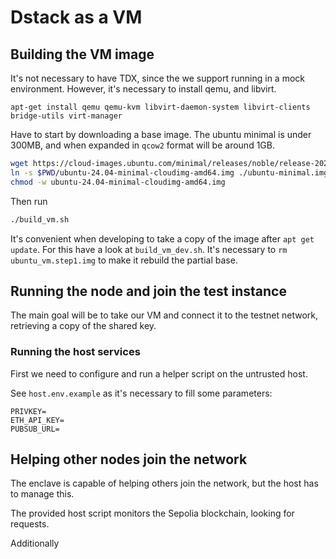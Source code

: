 # Dstack as a VM

## Building the VM image

It's not necessary to have TDX, since the we support running in a mock environment. However, it's necessary to install qemu, and libvirt.

```
apt-get install qemu qemu-kvm libvirt-daemon-system libvirt-clients bridge-utils virt-manager
```

Have to start by downloading a base image.
The ubuntu minimal is under 300MB, and when expanded in `qcow2` format will be around 1GB.
```bash
wget https://cloud-images.ubuntu.com/minimal/releases/noble/release-20240903/ubuntu-24.04-minimal-cloudimg-amd64.img
ln -s $PWD/ubuntu-24.04-minimal-cloudimg-amd64.img ./ubuntu-minimal.img
chmod -w ubuntu-24.04-minimal-cloudimg-amd64.img
```

Then run
```bash
./build_vm.sh
```

It's convenient when developing to take a copy of the image after `apt get update`. For this have a look at `build_vm_dev.sh`. It's necessary to `rm ubuntu_vm.step1.img` to make it rebuild the partial base.

## Running the node and join the test instance

The main goal will be to take our VM and connect it to the testnet network, retrieving a copy of the shared key.

### Running the host services

First we need to configure and run a helper script on the untrusted host. 

See `host.env.example` as it's necessary to fill some parameters:
```
PRIVKEY=
ETH_API_KEY=
PUBSUB_URL=
```

## Helping other nodes join the network

The enclave is capable of helping others join the network, but the host has to manage this.

The provided host script monitors the Sepolia blockchain, looking for requests.

Additionally 

